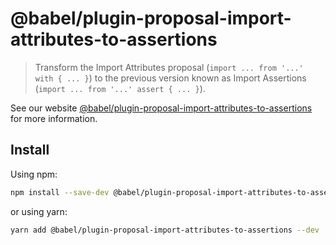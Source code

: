 # @babel/plugin-proposal-import-attributes-to-assertions

> Transform the Import Attributes proposal (`import ... from '...' with { ... }`) to the previous version known as Import Assertions (`import ... from '...' assert { ... }`).

See our website [@babel/plugin-proposal-import-attributes-to-assertions](https://babeljs.io/docs/babel-plugin-proposal-import-attributes-to-assertions) for more information.

## Install

Using npm:

```sh
npm install --save-dev @babel/plugin-proposal-import-attributes-to-assertions
```

or using yarn:

```sh
yarn add @babel/plugin-proposal-import-attributes-to-assertions --dev
```
